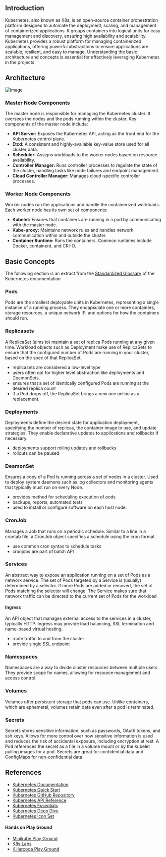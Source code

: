 ## Introduction
Kubernetes, also known as K8s, is an open-source container orchestration platform designed to automate the deployment, scaling, and management of containerized applications. It groups containers into logical units for easy management and discovery, ensuring high availability and scalability. Kubernetes provides a robust platform for managing containerized applications, offering powerful abstractions to ensure applications are scalable, resilient, and easy to manage. Understanding the basic architecture and concepts is essential for effectively leveraging Kubernetes in the projects


## Architecture

![image](https://user-images.githubusercontent.com/115966808/227559209-95505f77-2017-4266-8d47-14bb273e490b.png)  

### Master Node Components
The master node is responsible for managing the Kubernetes cluster. It oversees the nodes and the pods running within the cluster. Key components of the master node include:

- **API Server:** Exposes the Kubernetes API, acting as the front end for the Kubernetes control plane.
- **Etcd:** A consistent and highly-available key-value store used for all cluster data.
- **Scheduler:** Assigns workloads to the worker nodes based on resource availability.
- **Controller Manager:** Runs controller processes to regulate the state of the cluster, handling tasks like node failures and endpoint management.
- **Cloud Controller Manager:** Manages cloud-specific controller processes.

### Worker Node Components
Worker nodes run the applications and handle the containerized workloads. Each worker node has its own set of components:

- **Kubelet:** Ensures that containers are running in a pod by communicating with the master node.
- **Kube-proxy:** Maintains network rules and handles network communication within and outside the cluster.
- **Container Runtime:** Runs the containers. Common runtimes include Docker, containerd, and CRI-O.

## Basic Concepts
The following section is an extract from the [Standardized Glossary](https://kubernetes.io/docs/reference/glossary/?all=true) of the Kubernetes documentation

### Pods
Pods are the smallest deployable units in Kubernetes, representing a single instance of a running process. They encapsulate one or more containers, storage resources, a unique network IP, and options for how the containers should run.

### Replicasets
A ReplicaSet (aims to) maintain a set of replica Pods running at any given time. Workload objects such as Deployment make use of ReplicaSets to ensure that the configured number of Pods are running in your cluster, based on the spec of that ReplicaSet.
- replicasets are considered a low-level type
- users often opt for higher level abstraction like deployments and DeamonSets.
- ensures that a set of identically configured Pods are running at the desired replica count
- If a Pod drops off, the ReplicaSet brings a new one online as a replacement.

### Deployments
Deployments define the desired state for application deployment, specifying the number of replicas, the container image to use, and update strategies. They enable declarative updates to applications and rollbacks if necessary.
- deployments support rolling updates and rollbacks
- rollouts can be paused

### DeamonSet
Ensures a copy of a Pod is running across a set of nodes in a cluster. Used to deploy system daemons such as log collectors and monitoring agents that typically must run on every Node.
- provides method for scheduling execution of pods
- backups, reports, automated tests
- used to install or configure software on each host node.

### CronJob
Manages a Job that runs on a periodic schedule. Similar to a line in a crontab file, a CronJob object specifies a schedule using the cron format.
- use common cron syntax to schedule tasks
- cronjobs are part of batch API

### Services
An abstract way to expose an application running on a set of Pods as a network service. The set of Pods targeted by a Service is (usually) determined by a selector. If more Pods are added or removed, the set of Pods matching the selector will change. The Service makes sure that network traffic can be directed to the current set of Pods for the workload

#### Ingress
An API object that manages external access to the services in a cluster, typically HTTP. Ingress may provide load balancing, SSL termination and name-based virtual hosting.
- route traffic to and from the cluster
- provide single SSL endpoint

### Namespaces
Namespaces are a way to divide cluster resources between multiple users. They provide scope for names, allowing for resource management and access control.

### Volumes
Volumes offer persistent storage that pods can use. Unlike containers, which are ephemeral, volumes retain data even after a pod is terminated.

### Secrets
Secrets stores sensitive information, such as passwords, OAuth tokens, and ssh keys. Allows for more control over how sensitive information is used and reduces the risk of accidental exposure, including encryption at rest. A Pod references the secret as a file in a volume mount or by the kubelet pulling images for a pod. Secrets are great for confidential data and ConfigMaps for non-confidential data

## References
- [Kubernetes Documentation](https://kubernetes.io/docs/home/)
- [Kubernetes Quick Start](https://acloudguru.com/course/kubernetes-quick-start)
- [Kubernetes GitHub Repository](https://github.com/kubernetes/kubernetes)
- [Kubernetes API Reference](https://kubernetes.io/docs/reference/)
- [Kubernetes Essentials](https://acloudguru.com/course/kubernetes-essentials)
- [Kubernetes Deep Dive](https://acloudguru.com/course/kubernetes-deep-dive)
- [Kubernetes Icon Set](https://github.com/kubernetes/community/blob/master/icons/README.md)
#### Hands on Play Ground 
- [Minikube Play Ground](https://kubernetes.io/docs/tutorials/hello-minikube/)
- [K8s Labs](https://labs.play-with-k8s.com/)  
- [Killercoda Play Ground](https://killercoda.com/playgrounds/scenario/kubernetes)  
